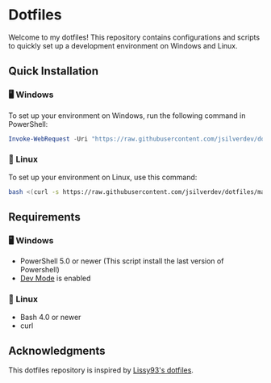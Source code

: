 # Dotfiles

Welcome to my dotfiles! This repository contains configurations and scripts to quickly set up a development environment on Windows and Linux.

## Quick Installation

### 🖥️ Windows

To set up your environment on Windows, run the following command in PowerShell:

```powershell
Invoke-WebRequest -Uri "https://raw.githubusercontent.com/jsilverdev/dotfiles/master/lets-go.ps1" -OutFile ".\lets-go.ps1"; Set-ExecutionPolicy -Scope CurrentUser -ExecutionPolicy RemoteSigned; .\lets-go.ps1
```

### 🐧 Linux

To set up your environment on Linux, use this command:

```bash
bash <(curl -s https://raw.githubusercontent.com/jsilverdev/dotfiles/master/lets-go.sh)
```

## Requirements

### 🖥️ Windows
- PowerShell 5.0 or newer (This script install the last version of Powershell)
- [Dev Mode](https://learn.microsoft.com/en-us/windows/apps/get-started/enable-your-device-for-development) is enabled

### 🐧 Linux
- Bash 4.0 or newer
- curl

## Acknowledgments

This dotfiles repository is inspired by [Lissy93's dotfiles](https://github.com/Lissy93/dotfiles).